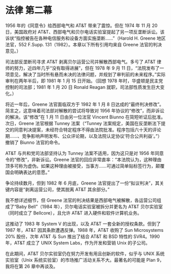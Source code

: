 # 法律 第二幕

1956 年的《同意令》给西部电气和 AT\&T 带来了震惊。但在 1974 年 11 月 20 日，美国政府对 AT\&T、西部电气和贝尔电话实验室提起了另一项反垄断诉讼。该诉状“指控被告在各种电信服务和设备方面实施垄断……”（Harold H. Greene 地区法官，552 F.Supp. 131（1982）。本章以下所有引用均来自 Greene 法官的判决意见。）

司法部反垄断司寻求 AT\&T 剥离贝尔运营公司并解散西部电气。多亏了 AT\&T 律师的努力，近四年几乎“没有取得进展”，但在 1978 年 9 月 11 日，“法院发布了一项意见，解决了当时所有悬而未决的法律问题，并规划了审判前的未来程序。”实际审判在两年半后，即 1981 年 1 月 15 日开始。（回想 1978 年时，华盛顿是民主党控制的司法部；1981 年 1 月 20 日 Ronald Reagan 就职，司法部性质发生巨大变化。）

将近一年后，Greene 法官面临双方于 1982 年 1 月 8 日达成的“最终判决修改”。简言之，这意味着司法部对解散的尝试将导致对 1956 年协议的“修改”，而非诉讼的解决。该“修改”在 1 月 11 日由另一位法官 Vincent Biunno 在简短听证后批准。次日，Greene 法官根据 Tunney 法案（“Tunney 法案规定，美国在反垄断法下提交的同意判决提案，未经符合特定程序不得由法院批准。程序包括六十天的评论期……、竞争影响声明发布、公众评论期，以及法院认定协议‘符合公共利益’。”）撤销了 Biunno 法官的命令。

AT\&T 与共和党司法部坚持认为 Tunney 法案不适用，因为这只是对 1956 年同意令的“修改”，非新诉讼。Greene 法官的回应非常直率：“本法院认为，这种理由顶多可称为虚伪。如果这种理由被接受，当事方……可通过简单贴标签行为，颠覆国会明确表达的意愿。”

争论持续数月，但到 1982 年 6 月底，Greene 法官提出了一份“拟议判决”，其关键内容是“剥离运营公司，使其脱离 AT\&T 其余部分。”

我不想详述细节，但 Greene 法官的判决结果是西部电气被解散，各运营公司组成了“Baby Bell”（1984 年），贝尔电话实验室被拆分并更名为 AT\&T 贝尔实验室（同时成立了 Bellcore），且允许 AT\&T 进入硬件和软件计算机业务。

这推动了 1983 年 System V 的出现，以及 AT\&T 一套全新的授权条款。但到了 1987 年，AT\&T 因其条款遭遇反弹。1988 年，AT\&T 收购了 Sun Microsystems 20% 股份，次年 AT\&T 与 Sun 推出了结合 AT\&T 和 BSD 特性的 SVR4。1990 年，AT\&T 成立了 UNIX System Labs，作为开发和营销 Unix 的子公司。

在此期间，AT\&T 贝尔实验室仍在努力开发有用且创新的软件，似乎与 UNIX 系统实验室（Unix 系统实验室）的市场推广活动关系不大。最著名的可能是 Plan 9，我将在第 26 章中再谈及。
